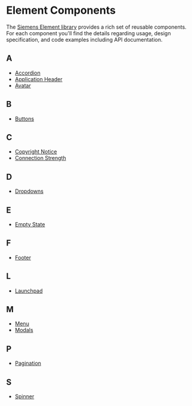 # Element Components

The [Siemens Element library](https://github.com/siemens/element)
provides a rich set of reusable components. For each component you'll find the
details regarding usage, design specification, and code examples including API
documentation.

## A

- [Accordion](layout-navigation/accordion.md)
- [Application Header](layout-navigation/application-header.md)
- [Avatar](status-notifications/avatar.md)

## B

- [Buttons](buttons-menus/buttons.md)

## C

- [Copyright Notice](status-notifications/copyright-notice.md)
- [Connection Strength](status-notifications/connection-strength.md)

## D

- [Dropdowns](buttons-menus/dropdowns.md)

## E

- [Empty State](status-notifications/empty-state.md)

## F

- [Footer](layout-navigation/footer.md)

## L

- [Launchpad](layout-navigation/launchpad.md)

## M

- [Menu](buttons-menus/menu.md)
- [Modals](layout-navigation/modals.md)

## P

- [Pagination](layout-navigation/pagination.md)

## S

- [Spinner](progress-indication/spinner.md)
